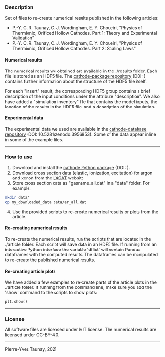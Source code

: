 ### Description
Set of files to re-create numerical results published in the following articles:

* P.-Y. C. R. Taunay, C. J. Wordingham, E. Y. Choueiri, 
"Physics of Thermionic, Orificed Hollow Cathodes. Part 1: Theory and Experimental Validation" 
* P.-Y. C. R. Taunay, C. J. Wordingham, E. Y. Choueiri, 
"Physics of Thermionic, Orificed Hollow Cathodes. Part 2: Scaling Laws"

#### Numerical results
The numerical results we obtained are available in the ./results folder. Each file is stored 
as an HDF5 file. 
The [cathode-package repository](https://github.com/eppdyl/cathode-package) (DOI: ) 
contains further information about the structure of the HDF5 file itself.

For each "insert" result, the corresponding HDF5 group contains a brief description of the input 
conditions under the attribute "description".
We also have added a "simulation inventory" file that contains the model inputs, the location of the results 
in the HDF5 file, and a description of the simulation. 

#### Experimental data
The experimental data we used are available in the [cathode-database repository](https://github.com/eppdyl/cathode-database) 
(DOI: 10.5281/zenodo.3956853). Some of the data appear inline in some of the example files. 

---
### How to use
1. Download and install the [cathode Python package](https://github.com/eppdyl/cathode-package) (DOI: ).
2. Download cross section data (elastic, ionization, excitation) for argon and xenon from the [LXCAT](https://lxcat.net) website
3. Store cross section data as "gasname_all.dat" in a "data" folder. For example: 
```bash
mkdir data/
cp my_downloaded_data data/ar_all.dat
```
4. Use the provided scripts to re-create numerical results or plots from the article.

#### Re-creating numerical results
To re-create the numerical results, run the scripts that are located in the ./article folder. 
Each script will save data in an HDF5 file. 
If running from an interactive Python interface the variable 'dflist' 
will contain Pandas dataframes with the computed results. 
The dataframes can be manipulated to re-create the published numerical results. 

#### Re-creating article plots
We have added a few examples to re-create parts of the article plots in the ./article folder.
If running from the command line, make sure you add the 'show' command to the scripts to show plots:
```python 
plt.show()
``` 

---
### License
All software files are licensed under MIT license.
The numerical results are licensed under CC-BY-4.0. 

---
Pierre-Yves Taunay, 2021
